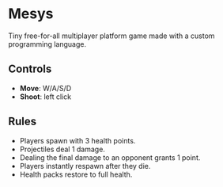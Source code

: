 # Mesys

Tiny free-for-all multiplayer platform game made with a custom programming language.

## Controls

- **Move**: W/A/S/D
- **Shoot**: left click

## Rules

- Players spawn with 3 health points.
- Projectiles deal 1 damage.
- Dealing the final damage to an opponent grants 1 point.
- Players instantly respawn after they die.
- Health packs restore to full health.